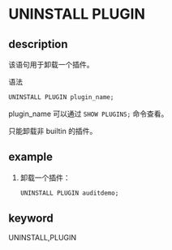# UNINSTALL PLUGIN

## description

该语句用于卸载一个插件。

语法

```SQL
UNINSTALL PLUGIN plugin_name;
```

plugin_name 可以通过 `SHOW PLUGINS;` 命令查看。

只能卸载非 builtin 的插件。

## example

1. 卸载一个插件：

    ```SQL
    UNINSTALL PLUGIN auditdemo;
    ```

## keyword

UNINSTALL,PLUGIN

